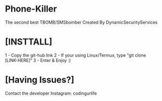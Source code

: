 # Phone-Killer
The second best TBOMB/SMSbomber Created By DynamicSecurityServices

[INSTTALL]
==========
1 - Copy the git-hub link
2 - If your using Linux/Termux, type "git clone [LINK-HERE]"
3 - Enter & Enjoy :)

[Having Issues?]
================

Contact the developer
Instagram: codingurlife
